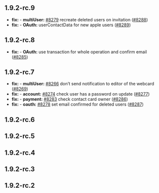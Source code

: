 ## 1.9.2-rc.9

* **fix:**  - **multiUser:** [#8279](https://github.com/AzzappApp/azzapp/pull/8279) recreate deleted users on invitation ([#8288](https://github.com/AzzappApp/azzapp/pull/8288))
* **fix:**  - **OAuth:** userContactData for new apple users ([#8289](https://github.com/AzzappApp/azzapp/pull/8289))

## 1.9.2-rc.8

* **fix:**  - **OAuth:** use transaction for whole operation and confirm email ([#8285](https://github.com/AzzappApp/azzapp/pull/8285))

## 1.9.2-rc.7

* **fix:**  - **multiUser:** [#8266](https://github.com/AzzappApp/azzapp/pull/8266) don’t send notification to editor of the webcard ([#8269](https://github.com/AzzappApp/azzapp/pull/8269))
* **fix:**  - **account:** [#8274](https://github.com/AzzappApp/azzapp/pull/8274) check user has a password on update ([#8277](https://github.com/AzzappApp/azzapp/pull/8277))
* **fix:**  - **payment:** [#8283](https://github.com/AzzappApp/azzapp/pull/8283) check contact card owner ([#8286](https://github.com/AzzappApp/azzapp/pull/8286))
* **fix:**  - **oauth:** [#8278](https://github.com/AzzappApp/azzapp/pull/8278) set email confirmed for deleted users ([#8287](https://github.com/AzzappApp/azzapp/pull/8287))

## 1.9.2-rc.6



## 1.9.2-rc.5



## 1.9.2-rc.4



## 1.9.2-rc.3



## 1.9.2-rc.2

